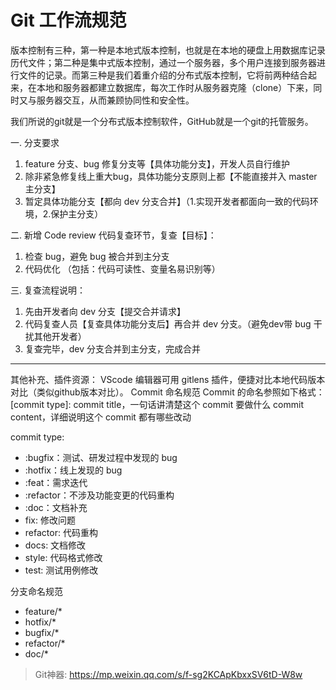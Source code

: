 # Git 工作流规范
版本控制有三种，第一种是本地式版本控制，也就是在本地的硬盘上用数据库记录历代文件；第二种是集中式版本控制，通过一个服务器，多个用户连接到服务器进行文件的记录。而第三种是我们着重介绍的分布式版本控制，它将前两种结合起来，在本地和服务器都建立数据库，每次工作时从服务器克隆（clone）下来，同时又与服务器交互，从而兼顾协同性和安全性。

我们所说的git就是一个分布式版本控制软件，GitHub就是一个git的托管服务。

一. 分支要求
1. feature 分支、bug 修复分支等【具体功能分支】，开发人员自行维护
2. 除非紧急修复线上重大bug，具体功能分支原则上都【不能直接并入 master 主分支】
3. 暂定具体功能分支【都向 dev 分支合并】（1.实现开发者都面向一致的代码环境，2.保护主分支）

二. 新增 Code review 代码复查环节，复查【目标】：
1. 检查 bug，避免 bug 被合并到主分支
2. 代码优化 （包括：代码可读性、变量名易识别等）

三. 复查流程说明：
1. 先由开发者向 dev 分支【提交合并请求】
2. 代码复查人员【复查具体功能分支后】再合并 dev 分支。（避免dev带 bug 干扰其他开发者）
3. 复查完毕，dev 分支合并到主分支，完成合并

-----
其他补充、插件资源：
VScode 编辑器可用 gitlens 插件，便捷对比本地代码版本对比（类似github版本对比）。 
Commit 命名规范
Commit 的命名参照如下格式：
[commit type]: commit title，一句话讲清楚这个 commit 要做什么
commit content，详细说明这个 commit 都有哪些改动

commit type:
- :bugfix：测试、研发过程中发现的 bug
- :hotfix：线上发现的 bug
- :feat：需求迭代
- :refactor：不涉及功能变更的代码重构 
- :doc：文档补充
-  fix: 修改问题
-  refactor: 代码重构
-  docs: 文档修改
-  style: 代码格式修改
-  test: 测试用例修改


分支命名规范
- feature/*
- hotfix/*
- bugfix/*
- refactor/*
- doc/*

>Git神器: https://mp.weixin.qq.com/s/f-sg2KCApKbxxSV6tD-W8w